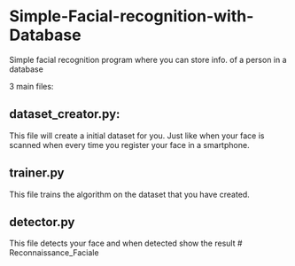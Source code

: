 # Simple-Facial-recognition-with-Database
Simple facial recognition program where you can store info. of a person in a database

3 main files:
## dataset_creator.py: 
This file will create a initial dataset for you. Just like when your face is scanned when every time you register your face in a smartphone.
## trainer.py
This file trains the algorithm on the dataset that you have created.
## detector.py
This file detects your face and when detected show the result
#   R e c o n n a i s s a n c e _ F a c i a l e  
 